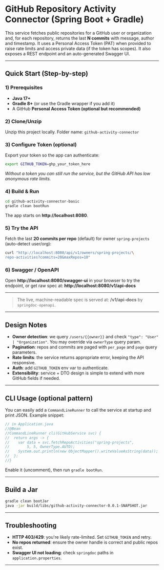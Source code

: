 # GitHub Repository Activity Connector (Spring Boot + Gradle)

This service fetches public repositories for a GitHub user
or organization and, for each repository, returns the last
**N commits** with message, author and timestamp. It uses a
Personal Access Token (PAT) when provided to raise rate
limits and access private data (if the token has scopes).
It also exposes a REST endpoint and an auto-generated
Swagger UI.

---

## Quick Start (Step-by-step)

### 1) Prerequisites
- **Java 17+**
- **Gradle 8+** (or use the Gradle wrapper if you add it)
- A GitHub **Personal Access Token (optional but recommended)**

### 2) Clone/Unzip
Unzip this project locally. Folder name:
`github-activity-connector`

### 3) Configure Token (optional)
Export your token so the app can authenticate:
```bash
export GITHUB_TOKEN=ghp_your_token_here
```
*Without a token you can still run the service, but the
GitHub API has low anonymous rate limits.*

### 4) Build & Run
```bash
cd github-activity-connector-basic
gradle clean bootRun
```
The app starts on **http://localhost:8080**.

### 5) Try the API
Fetch the last **20 commits per repo** (default) for owner
`spring-projects` (auto-detect user/org):
```bash
curl "http://localhost:8080/api/v1/owners/spring-projects/\
repo-activities?commits=20&maxRepos=10"
```

### 6) Swagger / OpenAPI
Open **http://localhost:8080/swagger-ui** in your browser
to try the endpoint, or get raw spec at:
**http://localhost:8080/v1/api-docs**

---

> The live, machine-readable spec is served at:
> **/v1/api-docs** by `springdoc-openapi`.

---

## Design Notes

- **Owner detection**: we query `/users/{{owner}}` and check
  `"type": "User" | "Organization"`. You may override via
  `ownerType` query param.
- **Pagination**: repos and commits are paged with `per_page` and `page` query parameters.
- **Rate limits**: the service returns appropriate error, keeping the API
  responsive.
- **Auth**: add `GITHUB_TOKEN` env var to authenticate.
- **Extensibility**: service + DTO design is simple to extend
  with more GitHub fields if needed.

---

## CLI Usage (optional pattern)

You can easily add a `CommandLineRunner` to call the service
at startup and print JSON. Example snippet:

```java
// in Application.java
//@Bean
//CommandLineRunner cli(GitHubService svc) {
//  return args -> {
//    var data = svc.fetchRepoActivities("spring-projects",
//        5, 5, OwnerType.AUTO);
//    System.out.println(new ObjectMapper().writeValueAsString(data));
//  };
//}
```

Enable it (uncomment), then run `gradle bootRun`.

---
## Build a Jar
```bash
gradle clean bootJar
java -jar build/libs/github-activity-connector-0.0.1-SNAPSHOT.jar
```

---

## Troubleshooting

- **HTTP 403/429**: you're likely rate-limited. Set
  `GITHUB_TOKEN` and retry.
- **No repos returned**: ensure the owner handle is correct
  and public repos exist.
- **Swagger UI not loading**: check `springdoc` paths in
  `application.properties`.

---
